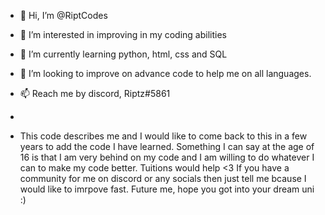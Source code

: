 - 👋 Hi, I’m @RiptCodes
- 👀 I’m interested in improving in my coding abilities
- 🌱 I’m currently learning python, html, css and SQL
- 💞️ I’m looking to improve on advance code to help me on all languages.
- 📫 Reach me by discord, Riptz#5861
- 

- This code describes me and I would like to come back to this in a few years to add the code I have learned. Something I can say at the age of 16 is that I am very behind on my code and I am willing to do whatever I can to make my code better. Tuitions would help <3 If you have a community for me on discord or any socials then just tell me bcause I would like to imrpove fast. 
Future me, hope you got into your dream uni :) 
<!---
This code describes me and I would like to come back to this in a few years to add the code I have learned. Something I can say at the age of 16 is that I am very behind on my code and I am willing to do whatever I can to make my code better. Tuitions would help <3 If you have a community for me on discord or any socials then just tell me bcause I would like to imrpove fast. 
Future me, hope you got into your dream uni :) 
--->
